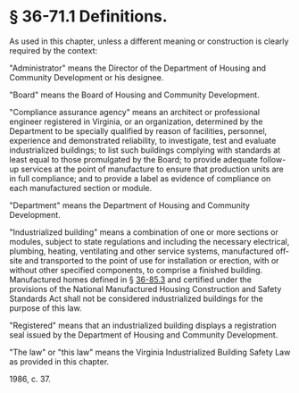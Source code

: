 # § 36-71.1 Definitions.

<p>As used in this chapter, unless a different meaning or construction is clearly required by the context:</p><p>"Administrator" means the Director of the Department of Housing and Community Development or his designee.</p><p>"Board" means the Board of Housing and Community Development.</p><p>"Compliance assurance agency" means an architect or professional engineer registered in Virginia, or an organization, determined by the Department to be specially qualified by reason of facilities, personnel, experience and demonstrated reliability, to investigate, test and evaluate industrialized buildings; to list such buildings complying with standards at least equal to those promulgated by the Board; to provide adequate follow-up services at the point of manufacture to ensure that production units are in full compliance; and to provide a label as evidence of compliance on each manufactured section or module.</p><p>"Department" means the Department of Housing and Community Development.</p><p>"Industrialized building" means a combination of one or more sections or modules, subject to state regulations and including the necessary electrical, plumbing, heating, ventilating and other service systems, manufactured off-site and transported to the point of use for installation or erection, with or without other specified components, to comprise a finished building. Manufactured homes defined in § <a href='http://law.lis.virginia.gov/vacode/36-85.3/'>36-85.3</a> and certified under the provisions of the National Manufactured Housing Construction and Safety Standards Act shall not be considered industrialized buildings for the purpose of this law.</p><p>"Registered" means that an industrialized building displays a registration seal issued by the Department of Housing and Community Development.</p><p>"The law" or "this law" means the Virginia Industrialized Building Safety Law as provided in this chapter.</p><p>1986, c. 37.</p>